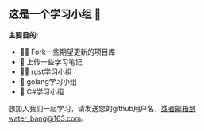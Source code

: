 ## 这是一个学习小组 👋



**主要目的:**

- 🙋‍♀️ Fork一些期望更新的项目库
- 🌈 上传一些学习笔记
- 👩‍💻 rust学习小组
- 🍿 golang学习小组
- 🧙 C#学习小组

想加入我们一起学习，请发送您的github用户名，或者邮箱到water_bang@163.com。
